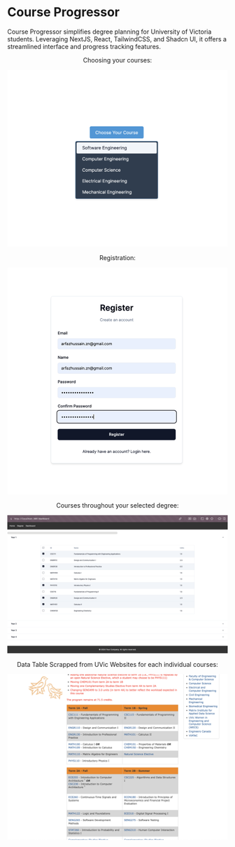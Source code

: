 <h1>Course Progressor</h1>
<p>Course Progressor simplifies degree planning for University of Victoria students. Leveraging NextJS, React, TailwindCSS, and Shadcn UI, it offers a streamlined interface and progress tracking features.</p>

<div style="text-align: center;">
  <p>Choosing your courses:</p>    <img src="resources/1.png" alt="Image 1" width="800">
  <p>Registration:</p>    <img src="resources/2.png" alt="Image 2" width="800">
  <p>Courses throughout your selected degree:</p>    <img src="resources/3.png" alt="Image 3" width="800">
  <p>Data Table Scrapped from UVic Websites for each individual courses:</p>    <img src="resources/4.png" alt="Image 4" width="800">
</div>
